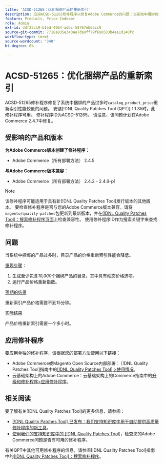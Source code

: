 ```yaml
---
title: 'ACSD-51265：优化捆绑产品的重新索引'
description: 应用ACSD-51265修补程序以修复Adobe Commerce的问题：当系统中捆绑的产品过多时，“catalog_product_price”重新索引性能会降低。
feature: Products, Price Indexer
role: Admin
exl-id: ddf23c19-b1ed-4064-adbc-58707eb63cc9
source-git-commit: 7718a835e343ae7da9ff79f690503b4ee1d140fc
workflow-type: tm+mt
source-wordcount: '340'
ht-degree: 0%

---
```


# ACSD-51265：优化捆绑产品的重新索引

ACSD-51265修补程序修复了系统中捆绑的产品过多时`catalog_product_price`重新索引性能较低的问题。 安装[!DNL Quality Patches Tool (QPT)] 1.1.35时，此修补程序可用。 修补程序ID为ACSD-51265。 请注意，该问题计划在Adobe Commerce 2.4.7中修复。

## 受影响的产品和版本

**为Adobe Commerce版本创建了修补程序：**

* Adobe Commerce（所有部署方法） 2.4.5

**与Adobe Commerce版本兼容：**

* Adobe Commerce（所有部署方法） 2.4.2 - 2.4.6-p1

>[!NOTE]
>
>该修补程序可能适用于具有新[!DNL Quality Patches Tool]发行版本的其他版本。 要检查修补程序是否与您的Adobe Commerce版本兼容，请将`magento/quality-patches`包更新到最新版本，并在[[!DNL Quality Patches Tool]：搜索修补程序页面](https://experienceleague.adobe.com/tools/commerce-quality-patches/index.html)上检查兼容性。 使用修补程序ID作为搜索关键字来查找修补程序。

## 问题

当系统中捆绑的产品过多时，目录产品的价格重新索引性能会降低。

<u>重现步骤</u>：

1. 生成至少包含&#x200B;*10,000*&#x200B;个捆绑产品的目录，其中具有动态价格选项。
1. 运行产品价格重新指数。

<u>预期的结果</u>

重新索引产品价格需要不到15分钟。

<u>实际结果</u>

产品价格重新索引需要一个多小时。

## 应用修补程序

要应用单独的修补程序，请根据您的部署方法使用以下链接：

* Adobe Commerce或Magento Open Source内部部署： [!DNL Quality Patches Tool]指南中的[[!DNL Quality Patches Tool] >使用情况](https://experienceleague.adobe.com/docs/commerce-operations/tools/quality-patches-tool/usage.html)。
* 云基础架构上的Adobe Commerce：云基础架构上的Commerce指南中的[升级和修补程序>应用修补程序](https://experienceleague.adobe.com/docs/commerce-cloud-service/user-guide/develop/upgrade/apply-patches.html)。

## 相关阅读

要了解有关[!DNL Quality Patches Tool]的更多信息，请参阅：

* [[!DNL Quality Patches Tool] 已发布：我们支持知识库中用于自助提供高质量修补程序的新工具](/help/announcements/adobe-commerce-announcements/magento-quality-patches-released-new-tool-to-self-serve-quality-patches.md)。
* [使用我们的支持知识库中的 [!DNL Quality Patches Tool]](/help/support-tools/patches-available-in-qpt-tool/check-patch-for-magento-issue-with-magento-quality-patches.md)，检查您的Adobe Commerce问题是否有可用的修补程序。

有关QPT中其他可用修补程序的信息，请参阅[!DNL Quality Patches Tool]指南中的[[!DNL Quality Patches Tool]：搜索修补程序](https://experienceleague.adobe.com/tools/commerce-quality-patches/index.html)。
